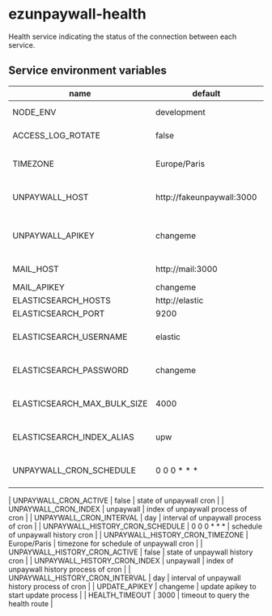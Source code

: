 # ezunpaywall-health

Health service indicating the status of the connection between each service.

## Service environment variables

| name | default | description |
| --- | --- | --- |
| NODE_ENV | development | environnement of node |
| ACCESS_LOG_ROTATE | false | use local daily rotation for log |
| TIMEZONE | Europe/Paris | timezone of app used in cron |
| UNPAYWALL_HOST | http://fakeunpaywall:3000 | unpaywall api host to access to changefiles |
| UNPAYWALL_APIKEY | changeme | unpaywall apikey to access to changefiles |
| MAIL_HOST | http://mail:3000 | mail service host |
| MAIL_APIKEY | changeme | mail apikey |
| ELASTICSEARCH_HOSTS | http://elastic | elastic host |
| ELASTICSEARCH_PORT | 9200 | elastic port |
| ELASTICSEARCH_USERNAME | elastic | username of elastic super user |
| ELASTICSEARCH_PASSWORD | changeme | password of elastic super user |
| ELASTICSEARCH_MAX_BULK_SIZE | 4000 | max bulk size of update process |
| ELASTICSEARCH_INDEX_ALIAS | upw | default alias of unpaywall data |
| UNPAYWALL_CRON_SCHEDULE | 0 0 0 * * * | schedule of unpaywall cron |

| UNPAYWALL_CRON_ACTIVE | false | state of unpaywall cron |
| UNPAYWALL_CRON_INDEX | unpaywall | index of unpaywall process of cron |
| UNPAYWALL_CRON_INTERVAL | day | interval of unpaywall process of cron |
| UNPAYWALL_HISTORY_CRON_SCHEDULE | 0 0 0 * * * | schedule of unpaywall history cron |
| UNPAYWALL_HISTORY_CRON_TIMEZONE | Europe/Paris | timezone for schedule of unpaywall cron |
| UNPAYWALL_HISTORY_CRON_ACTIVE | false | state of unpaywall history cron |
| UNPAYWALL_HISTORY_CRON_INDEX | unpaywall | index of unpaywall history process of cron |
| UNPAYWALL_HISTORY_CRON_INTERVAL | day | interval of unpaywall history process of cron |
| UPDATE_APIKEY | changeme | update apikey to start update process |
| HEALTH_TIMEOUT | 3000 | timeout to query the health route |